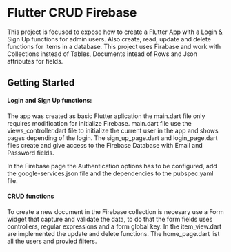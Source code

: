 # Flutter CRUD Firebase

This project is focused to expose how to create a Flutter App with a Login & Sign Up functions for admin users. Also create, read, update and delete functions for items in a database. This project uses Firabase and work with Collections instead of Tables, Documents intead of Rows and Json attributes for fields. 

## Getting Started

#### Login and Sign Up functions:

The app was created as basic Flutter aplication the main.dart file only requires modification for initialize Firebase. main.dart file use the views_controller.dart file to initialize the current user in the app and shows pages depending of the login. The sign_up_page.dart and login_page.dart files create and give access to the Firebase Database with Email and Password fields.

In the Firebase page the Authentication options has to be configured, add the google-services.json file and the dependencies to the pubspec.yaml file.

#### CRUD functions

To create a new document in the Firebase collection is necesary use a Form widget that capture and validate the data, to do that the form fields uses controllers, regular expressions and a form global key. In the item_view.dart are implemented the update and delete functions. The home_page.dart list all the users and provied filters.


